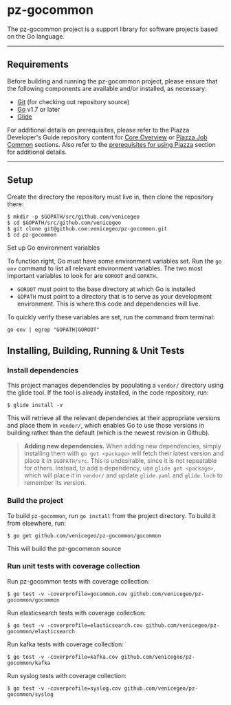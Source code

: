 # pz-gocommon

The pz-gocommon project is a support library for software projects based on the Go language.

***
## Requirements
Before building and running the pz-gocommon project, please ensure that the following components are available and/or installed, as necessary:
- [Git](https://git-scm.com/book/en/v2/Getting-Started-Installing-Git) (for checking out repository source)
- [Go](https://golang.org/doc/install) v1.7 or later
- [Glide](https://glide.sh)

For additional details on prerequisites, please refer to the Piazza Developer's Guide repository content for [Core Overview](https://github.com/venicegeo/pz-docs/blob/master/documents/devguide/02-pz-core.md) or [Piazza Job Common](https://github.com/venicegeo/pz-docs/blob/master/documents/devguide/16-job-common.md) sections. Also refer to the [prerequisites for using Piazza](https://github.com/venicegeo/pz-docs/blob/master/documents/devguide/03-jobs.md) section for additional details.

***
## Setup

Create the directory the repository must live in, then clone the repository there:

    $ mkdir -p $GOPATH/src/github.com/venicegeo
    $ cd $GOPATH/src/github.com/venicegeo
    $ git clone git@github.com:venicegeo/pz-gocommon.git
    $ cd pz-gocommon

Set up Go environment variables

To function right, Go must have some environment variables set. Run the `go env`
command to list all relevant environment variables. The two most important 
variables to look for are `GOROOT` and `GOPATH`.

- `GOROOT` must point to the base directory at which Go is installed
- `GOPATH` must point to a directory that is to serve as your development
  environment. This is where this code and dependencies will live.

To quickly verify these variables are set, run the command from terminal:

```
go env | egrep "GOPATH|GOROOT"
```

## Installing, Building, Running & Unit Tests

### Install dependencies

This project manages dependencies by populating a `vendor/` directory using the
glide tool. If the tool is already installed, in the code repository, run:

    $ glide install -v

This will retrieve all the relevant dependencies at their appropriate versions
and place them in `vendor/`, which enables Go to use those versions in building
rather than the default (which is the newest revision in Github).

> **Adding new dependencies.** When adding new dependencies, simply installing
  them with `go get <package>` will fetch their latest version and place it in
  `$GOPATH/src`. This is undesirable, since it is not repeatable for others.
  Instead, to add a dependency, use `glide get <package>`, which will place it
  in `vendor/` and update `glide.yaml` and `glide.lock` to remember its version.
  
### Build the project
To build `pz-gocommon`, run `go install` from the project directory. To build it from elsewhere, run:

	$ go get github.com/venicegeo/pz-gocommon/gocommon

This will build the pz-gocommon source

### Run unit tests with coverage collection

Run pz-gocommon tests with coverage collection:

	$ go test -v -coverprofile=gocommon.cov github.com/venicegeo/pz-gocommon/gocommon
  
Run elasticsearch tests with coverage collection:

	$ go test -v -coverprofile=elasticsearch.cov github.com/venicegeo/pz-gocommon/elasticsearch
	
Run kafka tests with coverage collection:

	$ go test -v -coverprofile=kafka.cov github.com/venicegeo/pz-gocommon/kafka
	
Run syslog tests with coverage collection:

	$ go test -v -coverprofile=syslog.cov github.com/venicegeo/pz-gocommon/syslog  
	
